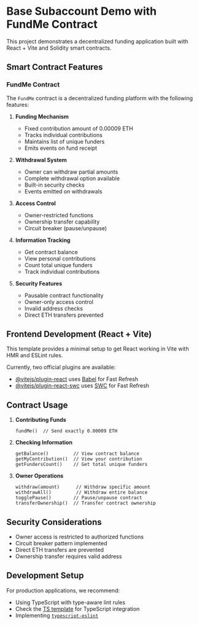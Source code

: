 # Base Subaccount Demo with FundMe Contract

This project demonstrates a decentralized funding application built with React + Vite and Solidity smart contracts.

## Smart Contract Features

### FundMe Contract

The `FundMe` contract is a decentralized funding platform with the following features:

1. **Funding Mechanism**

   - Fixed contribution amount of 0.00009 ETH
   - Tracks individual contributions
   - Maintains list of unique funders
   - Emits events on fund receipt

2. **Withdrawal System**

   - Owner can withdraw partial amounts
   - Complete withdrawal option available
   - Built-in security checks
   - Events emitted on withdrawals

3. **Access Control**

   - Owner-restricted functions
   - Ownership transfer capability
   - Circuit breaker (pause/unpause)

4. **Information Tracking**

   - Get contract balance
   - View personal contributions
   - Count total unique funders
   - Track individual contributions

5. **Security Features**
   - Pausable contract functionality
   - Owner-only access control
   - Invalid address checks
   - Direct ETH transfers prevented

## Frontend Development (React + Vite)

This template provides a minimal setup to get React working in Vite with HMR and ESLint rules.

Currently, two official plugins are available:

- [@vitejs/plugin-react](https://github.com/vitejs/vite-plugin-react/blob/main/packages/plugin-react) uses [Babel](https://babeljs.io/) for Fast Refresh
- [@vitejs/plugin-react-swc](https://github.com/vitejs/vite-plugin-react/blob/main/packages/plugin-react-swc) uses [SWC](https://swc.rs/) for Fast Refresh

## Contract Usage

1. **Contributing Funds**

   ```solidity
   fundMe()  // Send exactly 0.00009 ETH
   ```

2. **Checking Information**

   ```solidity
   getBalance()         // View contract balance
   getMyContribution()  // View your contribution
   getFundersCount()    // Get total unique funders
   ```

3. **Owner Operations**
   ```solidity
   withdraw(amount)      // Withdraw specific amount
   withdrawAll()         // Withdraw entire balance
   togglePause()        // Pause/unpause contract
   transferOwnership()  // Transfer contract ownership
   ```

## Security Considerations

- Owner access is restricted to authorized functions
- Circuit breaker pattern implemented
- Direct ETH transfers are prevented
- Ownership transfer requires valid address

## Development Setup

For production applications, we recommend:

- Using TypeScript with type-aware lint rules
- Check the [TS template](https://github.com/vitejs/vite/tree/main/packages/create-vite/template-react-ts) for TypeScript integration
- Implementing [`typescript-eslint`](https://typescript-eslint.io)
